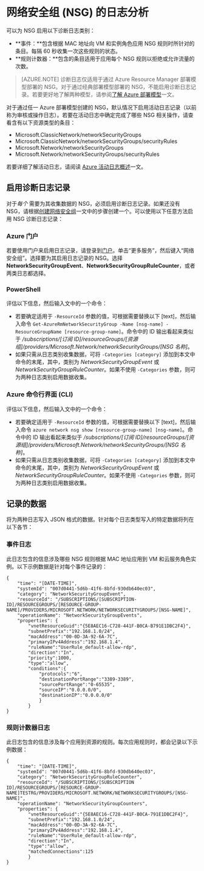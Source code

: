 <properties
    pageTitle="监视 NSG 的操作、事件和计数器 | Azure"
    description="了解如何为 NSG 启用计数器、事件和操作日志记录"
    services="virtual-network"
    documentationcenter="na"
    author="jimdial"
    manager="timlt"
    editor="tysonn"
    tags="azure-resource-manager" />
<tags
    ms.assetid="2e699078-043f-48bd-8aa8-b011a32d98ca"
    ms.service="virtual-network"
    ms.devlang="na"
    ms.topic="article"
    ms.tgt_pltfrm="na"
    ms.workload="infrastructure-services"
    ms.date="01/31/2017"
    wacn.date="03/31/2017"
    ms.author="jdial" />  


# 网络安全组 (NSG) 的日志分析

可以为 NSG 启用以下诊断日志类别：

* **事件：**包含根据 MAC 地址向 VM 和实例角色应用 NSG 规则时所针对的条目。每隔 60 秒收集一次这些规则的状态。
* **规则计数器：**包含的条目适用于应用每个 NSG 规则以拒绝或允许流量的次数。

> [AZURE.NOTE]
诊断日志仅适用于通过 Azure Resource Manager 部署模型部署的 NSG。对于通过经典部署模型部署的 NSG，不能启用诊断日志记录。若要更好地了解两种模型，请参阅[了解 Azure 部署模型](/documentation/articles/resource-manager-deployment-model/)一文。

对于通过任一 Azure 部署模型创建的 NSG，默认情况下启用活动日志记录（以前称为审核或操作日志）。若要在活动日志中确定完成了哪些 NSG 相关操作，请查看含有以下资源类型的条目：

- Microsoft.ClassicNetwork/networkSecurityGroups
- Microsoft.ClassicNetwork/networkSecurityGroups/securityRules
- Microsoft.Network/networkSecurityGroups
- Microsoft.Network/networkSecurityGroups/securityRules

若要详细了解活动日志，请阅读 [Azure 活动日志概述](/documentation/articles/monitoring-overview-activity-logs/)一文。

## 启用诊断日志记录

对于*每个* 需要为其收集数据的 NSG，必须启用诊断日志记录。如果还没有 NSG，请根据[创建网络安全组](/documentation/articles/virtual-networks-create-nsg-arm-pportal/)一文中的步骤创建一个。可以使用以下任意方法启用 NSG 诊断日志记录：

### Azure 门户

若要使用门户来启用日志记录，请登录到[门户](https://portal.azure.cn)。单击“更多服务”，然后键入“网络安全组”。选择要为其启用日志记录的 NSG。选择 **NetworkSecurityGroupEvent**、**NetworkSecurityGroupRuleCounter**，或者两类日志都选择。

### PowerShell

评估以下信息，然后输入文中的一个命令：

- 若要确定适用于 `-ResourceId` 参数的值，可根据需要替换以下 [text]，然后输入命令 `Get-AzureRmNetworkSecurityGroup -Name [nsg-name] -ResourceGroupName [resource-group-name]`。命令中的 ID 输出看起来类似于 */subscriptions/[订阅 ID]/resourceGroups/[资源组]/providers/Microsoft.Network/networkSecurityGroups/[NSG 名称]*。
- 如果只需从日志类别收集数据，可将 `-Categories [category]` 添加到本文中命令的末尾，其中，类别为 *NetworkSecurityGroupEvent* 或 *NetworkSecurityGroupRuleCounter*。如果不使用 `-Categories` 参数，则可为两种日志类别启用数据收集。

### Azure 命令行界面 (CLI)

评估以下信息，然后输入文中的一个命令：

- 若要确定适用于 `-ResourceId` 参数的值，可根据需要替换以下 [text]，然后输入命令 `azure network nsg show [resource-group-name] [nsg-name]`。命令中的 ID 输出看起来类似于 */subscriptions/[订阅 ID]/resourceGroups/[资源组]/providers/Microsoft.Network/networkSecurityGroups/[NSG 名称]*。
- 如果只需从日志类别收集数据，可将 `-Categories [category]` 添加到本文中命令的末尾，其中，类别为 *NetworkSecurityGroupEvent* 或 *NetworkSecurityGroupRuleCounter*。如果不使用 `-Categories` 参数，则可为两种日志类别启用数据收集。

## 记录的数据

将为两种日志写入 JSON 格式的数据。针对每个日志类型写入的特定数据将列在以下各节：

### 事件日志
此日志包含的信息涉及哪些 NSG 规则根据 MAC 地址应用到 VM 和云服务角色实例。以下示例数据是针对每个事件记录的：

    {
        "time": "[DATE-TIME]",
        "systemId": "007d0441-5d6b-41f6-8bfd-930db640ec03",
        "category": "NetworkSecurityGroupEvent",
        "resourceId": "/SUBSCRIPTIONS/[SUBSCRIPTION-ID]/RESOURCEGROUPS/[RESOURCE-GROUP-NAME]/PROVIDERS/MICROSOFT.NETWORK/NETWORKSECURITYGROUPS/[NSG-NAME]",
        "operationName": "NetworkSecurityGroupEvents",
        "properties": {
            "vnetResourceGuid":"{5E8AEC16-C728-441F-B0CA-B791E1DBC2F4}",
            "subnetPrefix":"192.168.1.0/24",
            "macAddress":"00-0D-3A-92-6A-7C",
            "primaryIPv4Address":"192.168.1.4",
            "ruleName":"UserRule_default-allow-rdp",
            "direction":"In",
            "priority":1000,
            "type":"allow",
            "conditions":{
                "protocols":"6",
                "destinationPortRange":"3389-3389",
                "sourcePortRange":"0-65535",
                "sourceIP":"0.0.0.0/0",
                "destinationIP":"0.0.0.0/0"
                }
            }
    }

### 规则计数器日志

此日志包含的信息涉及每个应用到资源的规则。每次应用规则时，都会记录以下示例数据：

    {
        "time": "[DATE-TIME]",
        "systemId": "007d0441-5d6b-41f6-8bfd-930db640ec03",
        "category": "NetworkSecurityGroupRuleCounter",
        "resourceId": "/SUBSCRIPTIONS/[SUBSCRIPTION ID]/RESOURCEGROUPS/[RESOURCE-GROUP-NAME]TESTRG/PROVIDERS/MICROSOFT.NETWORK/NETWORKSECURITYGROUPS/[NSG-NAME]",
        "operationName": "NetworkSecurityGroupCounters",
        "properties": {
            "vnetResourceGuid":"{5E8AEC16-C728-441F-B0CA-791E1DBC2F4}",
            "subnetPrefix":"192.168.1.0/24",
            "macAddress":"00-0D-3A-92-6A-7C",
            "primaryIPv4Address":"192.168.1.4",
            "ruleName":"UserRule_default-allow-rdp",
            "direction":"In",
            "type":"allow",
            "matchedConnections":125
            }
    }

<!---HONumber=Mooncake_0327_2017-->
<!--Update_Description: wording update-->
